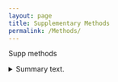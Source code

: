 ```yaml
---
layout: page
title: Supplementary Methods
permalink: /Methods/
---
```


Supp methods

<details>
<summary>Summary text.</summary>
<code style="white-space:nowrap;">Hello World, how is it going?</code>
</details>
